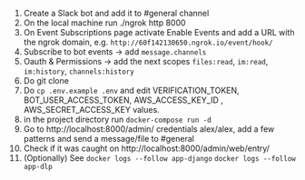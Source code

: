1. Create a Slack bot and add it to #general channel
2. On the local machine run ./ngrok http 8000
3. On Event Subscriptions page activate Enable Events and add a URL with the ngrok domain, e.g. 
`http://60f142130650.ngrok.io/event/hook/`
4. Subscribe to bot events -> add `message.channels`
5. Oauth & Permissions -> add the next scopes
`files:read`, `im:read`, `im:history`, `channels:history`
6. Do git clone
7. Do `cp .env.example .env` and edit VERIFICATION_TOKEN, BOT_USER_ACCESS_TOKEN, AWS_ACCESS_KEY_ID , AWS_SECRET_ACCESS_KEY values.
8. in the project directory run `docker-compose run -d`
9. Go to http://localhost:8000/admin/ credentials alex/alex, add a few patterns and send a message/file to #general
10. Check if it was caught on http://localhost:8000/admin/web/entry/
11. (Optionally) See `docker logs --follow app-django`
`docker logs --follow app-dlp`


